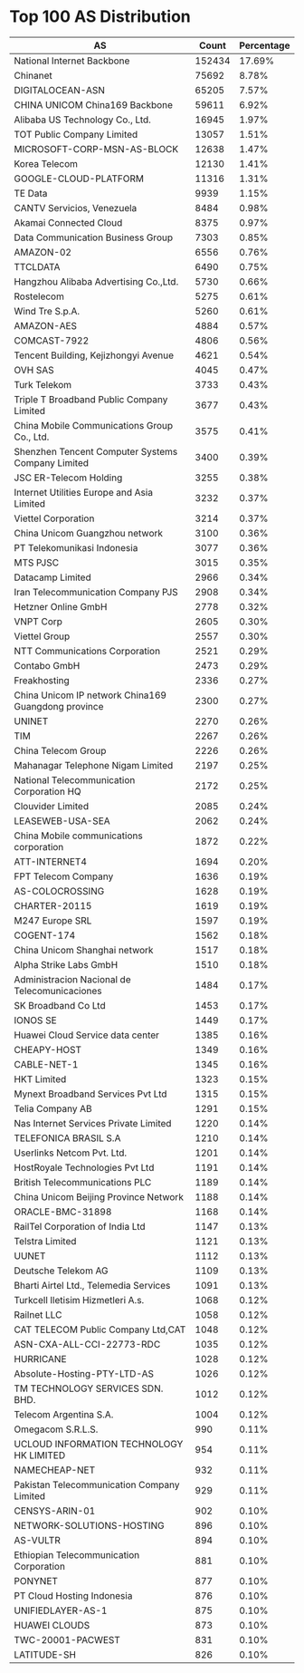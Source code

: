 # Top 100 AS Distribution
| AS | Count | Percentage |
|----|----|----|
| National Internet Backbone | 152434 | 17.69% |
| Chinanet | 75692 | 8.78% |
| DIGITALOCEAN-ASN | 65205 | 7.57% |
| CHINA UNICOM China169 Backbone | 59611 | 6.92% |
| Alibaba US Technology Co., Ltd. | 16945 | 1.97% |
| TOT Public Company Limited | 13057 | 1.51% |
| MICROSOFT-CORP-MSN-AS-BLOCK | 12638 | 1.47% |
| Korea Telecom | 12130 | 1.41% |
| GOOGLE-CLOUD-PLATFORM | 11316 | 1.31% |
| TE Data | 9939 | 1.15% |
| CANTV Servicios, Venezuela | 8484 | 0.98% |
| Akamai Connected Cloud | 8375 | 0.97% |
| Data Communication Business Group | 7303 | 0.85% |
| AMAZON-02 | 6556 | 0.76% |
| TTCLDATA | 6490 | 0.75% |
| Hangzhou Alibaba Advertising Co.,Ltd. | 5730 | 0.66% |
| Rostelecom | 5275 | 0.61% |
| Wind Tre S.p.A. | 5260 | 0.61% |
| AMAZON-AES | 4884 | 0.57% |
| COMCAST-7922 | 4806 | 0.56% |
| Tencent Building, Kejizhongyi Avenue | 4621 | 0.54% |
| OVH SAS | 4045 | 0.47% |
| Turk Telekom | 3733 | 0.43% |
| Triple T Broadband Public Company Limited | 3677 | 0.43% |
| China Mobile Communications Group Co., Ltd. | 3575 | 0.41% |
| Shenzhen Tencent Computer Systems Company Limited | 3400 | 0.39% |
| JSC ER-Telecom Holding | 3255 | 0.38% |
| Internet Utilities Europe and Asia Limited | 3232 | 0.37% |
| Viettel Corporation | 3214 | 0.37% |
| China Unicom Guangzhou network | 3100 | 0.36% |
| PT Telekomunikasi Indonesia | 3077 | 0.36% |
| MTS PJSC | 3015 | 0.35% |
| Datacamp Limited | 2966 | 0.34% |
| Iran Telecommunication Company PJS | 2908 | 0.34% |
| Hetzner Online GmbH | 2778 | 0.32% |
| VNPT Corp | 2605 | 0.30% |
| Viettel Group | 2557 | 0.30% |
| NTT Communications Corporation | 2521 | 0.29% |
| Contabo GmbH | 2473 | 0.29% |
| Freakhosting | 2336 | 0.27% |
| China Unicom IP network China169 Guangdong province | 2300 | 0.27% |
| UNINET | 2270 | 0.26% |
| TIM | 2267 | 0.26% |
| China Telecom Group | 2226 | 0.26% |
| Mahanagar Telephone Nigam Limited | 2197 | 0.25% |
| National Telecommunication Corporation HQ | 2172 | 0.25% |
| Clouvider Limited | 2085 | 0.24% |
| LEASEWEB-USA-SEA | 2062 | 0.24% |
| China Mobile communications corporation | 1872 | 0.22% |
| ATT-INTERNET4 | 1694 | 0.20% |
| FPT Telecom Company | 1636 | 0.19% |
| AS-COLOCROSSING | 1628 | 0.19% |
| CHARTER-20115 | 1619 | 0.19% |
| M247 Europe SRL | 1597 | 0.19% |
| COGENT-174 | 1562 | 0.18% |
| China Unicom Shanghai network | 1517 | 0.18% |
| Alpha Strike Labs GmbH | 1510 | 0.18% |
| Administracion Nacional de Telecomunicaciones | 1484 | 0.17% |
| SK Broadband Co Ltd | 1453 | 0.17% |
| IONOS SE | 1449 | 0.17% |
| Huawei Cloud Service data center | 1385 | 0.16% |
| CHEAPY-HOST | 1349 | 0.16% |
| CABLE-NET-1 | 1345 | 0.16% |
| HKT Limited | 1323 | 0.15% |
| Mynext Broadband Services Pvt Ltd | 1315 | 0.15% |
| Telia Company AB | 1291 | 0.15% |
| Nas Internet Services Private Limited | 1220 | 0.14% |
| TELEFONICA BRASIL S.A | 1210 | 0.14% |
| Userlinks Netcom Pvt. Ltd. | 1201 | 0.14% |
| HostRoyale Technologies Pvt Ltd | 1191 | 0.14% |
| British Telecommunications PLC | 1189 | 0.14% |
| China Unicom Beijing Province Network | 1188 | 0.14% |
| ORACLE-BMC-31898 | 1168 | 0.14% |
| RailTel Corporation of India Ltd | 1147 | 0.13% |
| Telstra Limited | 1121 | 0.13% |
| UUNET | 1112 | 0.13% |
| Deutsche Telekom AG | 1109 | 0.13% |
| Bharti Airtel Ltd., Telemedia Services | 1091 | 0.13% |
| Turkcell Iletisim Hizmetleri A.s. | 1068 | 0.12% |
| Railnet LLC | 1058 | 0.12% |
| CAT TELECOM Public Company Ltd,CAT | 1048 | 0.12% |
| ASN-CXA-ALL-CCI-22773-RDC | 1035 | 0.12% |
| HURRICANE | 1028 | 0.12% |
| Absolute-Hosting-PTY-LTD-AS | 1026 | 0.12% |
| TM TECHNOLOGY SERVICES SDN. BHD. | 1012 | 0.12% |
| Telecom Argentina S.A. | 1004 | 0.12% |
| Omegacom S.R.L.S. | 990 | 0.11% |
| UCLOUD INFORMATION TECHNOLOGY HK LIMITED | 954 | 0.11% |
| NAMECHEAP-NET | 932 | 0.11% |
| Pakistan Telecommunication Company Limited | 929 | 0.11% |
| CENSYS-ARIN-01 | 902 | 0.10% |
| NETWORK-SOLUTIONS-HOSTING | 896 | 0.10% |
| AS-VULTR | 894 | 0.10% |
| Ethiopian Telecommunication Corporation | 881 | 0.10% |
| PONYNET | 877 | 0.10% |
| PT Cloud Hosting Indonesia | 876 | 0.10% |
| UNIFIEDLAYER-AS-1 | 875 | 0.10% |
| HUAWEI CLOUDS | 873 | 0.10% |
| TWC-20001-PACWEST | 831 | 0.10% |
| LATITUDE-SH | 826 | 0.10% |
